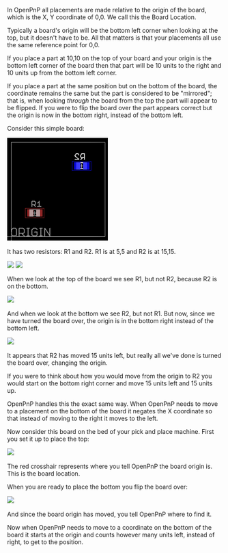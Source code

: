 In OpenPnP all placements are made relative to the origin of the board, which is the X, Y coordinate of 0,0. We call this the Board Location.

Typically a board's origin will be the bottom left corner when looking at the top, but it doesn't have to be. All that matters is that your placements all use the same reference point for 0,0.

If you place a part at 10,10 on the top of your board and your origin is the bottom left corner of the board then that part will be 10 units to the right and 10 units up from the bottom left corner.

If you place a part at the same position but on the bottom of the board, the coordinate remains the same but the part is considered to be "mirrored"; that is, when looking *through* the board from the top the part will appear to be flipped. If you were to flip the board over the part appears correct but the origin is now in the bottom right, instead of the bottom left.

Consider this simple board:

![](Understanding-Board-Locations/board.png)

It has two resistors: R1 and R2. R1 is at 5,5 and R2 is at 15,15.

![](https://dl.dropboxusercontent.com/u/19742583/wiki/R1.png)
![](https://dl.dropboxusercontent.com/u/19742583/wiki/R2.png)

When we look at the top of the board we see R1, but not R2, because R2 is on the bottom.

![](https://dl.dropboxusercontent.com/u/19742583/wiki/Top.png)

And when we look at the bottom we see R2, but not R1. But now, since we have turned the board over, the origin is in the bottom right instead of the bottom left.

![](https://dl.dropboxusercontent.com/u/19742583/wiki/Bottom.png)

It appears that R2 has moved 15 units left, but really all we've done is turned the board over, changing the origin.

If you were to think about how you would move from the origin to R2 you would start on the bottom right corner and move 15 units left and 15 units up.

OpenPnP handles this the exact same way. When OpenPnP needs to move to a placement on the bottom of the board it negates the X coordinate so that instead of moving to the right it moves to the left.

Now consider this board on the bed of your pick and place machine. First you set it up to place the top:

![](https://dl.dropboxusercontent.com/u/19742583/wiki/Top_Bed.png)

The red crosshair represents where you tell OpenPnP the board origin is. This is the board location.

When you are ready to place the bottom you flip the board over:

![](https://dl.dropboxusercontent.com/u/19742583/wiki/Bottom_Bed.png)

And since the board origin has moved, you tell OpenPnP where to find it.

Now when OpenPnP needs to move to a coordinate on the bottom of the board it starts at the origin and counts however many units left, instead of right, to get to the position.